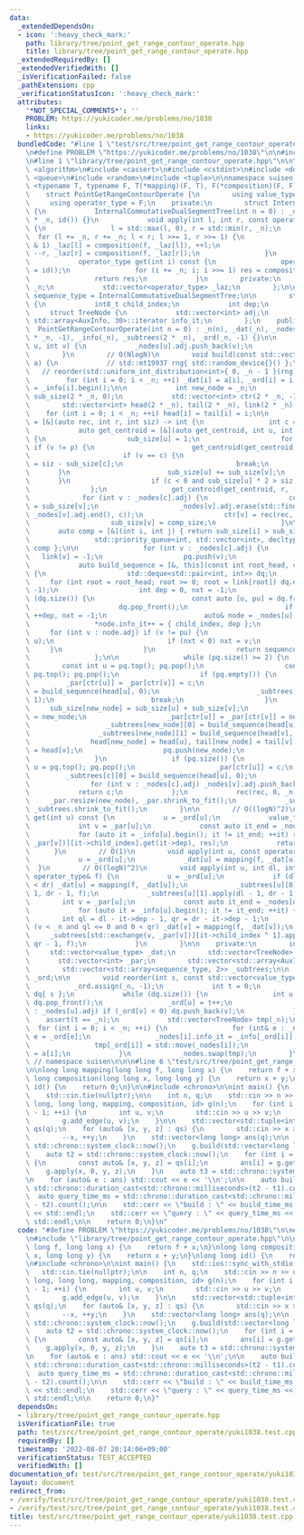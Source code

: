 ```yaml
---
data:
  _extendedDependsOn:
  - icon: ':heavy_check_mark:'
    path: library/tree/point_get_range_contour_operate.hpp
    title: library/tree/point_get_range_contour_operate.hpp
  _extendedRequiredBy: []
  _extendedVerifiedWith: []
  _isVerificationFailed: false
  _pathExtension: cpp
  _verificationStatusIcon: ':heavy_check_mark:'
  attributes:
    '*NOT_SPECIAL_COMMENTS*': ''
    PROBLEM: https://yukicoder.me/problems/no/1038
    links:
    - https://yukicoder.me/problems/no/1038
  bundledCode: "#line 1 \"test/src/tree/point_get_range_contour_operate/yuki1038.test.cpp\"\
    \n#define PROBLEM \"https://yukicoder.me/problems/no/1038\"\n\n#include <iostream>\n\
    \n#line 1 \"library/tree/point_get_range_contour_operate.hpp\"\n\n\n\n#include\
    \ <algorithm>\n#include <cassert>\n#include <cstdint>\n#include <deque>\n#include\
    \ <queue>\n#include <random>\n#include <tuple>\n\nnamespace suisen {\n    template\
    \ <typename T, typename F, T(*mapping)(F, T), F(*composition)(F, F), F(*id)()>\n\
    \    struct PointGetRangeContourOperate {\n        using value_type = T;\n   \
    \     using operator_type = F;\n    private:\n        struct InternalCommutativeDualSegmentTree\
    \ {\n            InternalCommutativeDualSegmentTree(int n = 0) : _n(n), _laz(2\
    \ * _n, id()) {}\n            void apply(int l, int r, const operator_type& f)\
    \ {\n                l = std::max(l, 0), r = std::min(r, _n);\n              \
    \  for (l += _n, r += _n; l < r; l >>= 1, r >>= 1) {\n                    if (l\
    \ & 1) _laz[l] = composition(f, _laz[l]), ++l;\n                    if (r & 1)\
    \ --r, _laz[r] = composition(f, _laz[r]);\n                }\n            }\n\
    \            operator_type get(int i) const {\n                operator_type res\
    \ = id();\n                for (i += _n; i; i >>= 1) res = composition(res, _laz[i]);\n\
    \                return res;\n            }\n        private:\n            int\
    \ _n;\n            std::vector<operator_type> _laz;\n        };\n\n        using\
    \ sequence_type = InternalCommutativeDualSegmentTree;\n\n        struct AuxInfo\
    \ {\n            int8_t child_index;\n            int dep;\n        };\n\n   \
    \     struct TreeNode {\n            std::vector<int> adj;\n            typename\
    \ std::array<AuxInfo, 30>::iterator info_it;\n        };\n    public:\n      \
    \  PointGetRangeContourOperate(int n = 0) : _n(n), _dat(_n), _nodes(_n), _par(2\
    \ * _n, -1), _info(_n), _subtrees(2 * _n), _ord(_n, -1) {}\n\n        void add_edge(int\
    \ u, int v) {\n            _nodes[u].adj.push_back(v);\n            _nodes[v].adj.push_back(u);\n\
    \        }\n        // O(NlogN)\n        void build(const std::vector<value_type>&\
    \ a) {\n            // std::mt19937 rng{ std::random_device{}() };\n         \
    \   // reorder(std::uniform_int_distribution<int>{ 0, _n - 1 }(rng), a);\n   \
    \         for (int i = 0; i < _n; ++i) _dat[i] = a[i], _ord[i] = i, _nodes[i].info_it\
    \ = _info[i].begin();\n\n            int new_node = _n;\n            std::vector<int>\
    \ sub_size(2 * _n, 0);\n            std::vector<int> ctr(2 * _n, -1);\n\n    \
    \        std::vector<int> head(2 * _n), tail(2 * _n), link(2 * _n);\n        \
    \    for (int i = 0; i < _n; ++i) head[i] = tail[i] = i;\n\n            auto rec\
    \ = [&](auto rec, int r, int siz) -> int {\n                int c = -1;\n    \
    \            auto get_centroid = [&](auto get_centroid, int u, int p) -> void\
    \ {\n                    sub_size[u] = 1;\n                    for (int v : _nodes[u].adj)\
    \ if (v != p) {\n                        get_centroid(get_centroid, v, u);\n \
    \                       if (v == c) {\n                            sub_size[u]\
    \ = siz - sub_size[c];\n                            break;\n                 \
    \       }\n                        sub_size[u] += sub_size[v];\n             \
    \       }\n                    if (c < 0 and sub_size[u] * 2 > siz) c = u;\n \
    \               };\n                get_centroid(get_centroid, r, -1);\n\n   \
    \             for (int v : _nodes[c].adj) {\n                    const int comp_size\
    \ = sub_size[v];\n                    _nodes[v].adj.erase(std::find(_nodes[v].adj.begin(),\
    \ _nodes[v].adj.end(), c));\n                    ctr[v] = rec(rec, v, comp_size);\n\
    \                    sub_size[v] = comp_size;\n                }\n\n         \
    \       auto comp = [&](int i, int j) { return sub_size[i] > sub_size[j]; };\n\
    \                std::priority_queue<int, std::vector<int>, decltype(comp)> pq{\
    \ comp };\n\n                for (int v : _nodes[c].adj) {\n                 \
    \   link[v] = -1;\n                    pq.push(v);\n                }\n\n    \
    \            auto build_sequence = [&, this](const int root_head, const bool child_index)\
    \ {\n                    std::deque<std::pair<int, int>> dq;\n               \
    \     for (int root = root_head; root >= 0; root = link[root]) dq.emplace_back(root,\
    \ -1);\n                    int dep = 0, nxt = -1;\n                    while\
    \ (dq.size()) {\n                        const auto [u, pu] = dq.front();\n  \
    \                      dq.pop_front();\n                        if (u == nxt)\
    \ ++dep, nxt = -1;\n                        auto& node = _nodes[u];\n        \
    \                *node.info_it++ = { child_index, dep };\n                   \
    \     for (int v : node.adj) if (v != pu) {\n                            dq.emplace_back(v,\
    \ u);\n                            if (nxt < 0) nxt = v;\n                   \
    \     }\n                    }\n                    return sequence_type(++dep);\n\
    \                };\n\n                while (pq.size() >= 2) {\n            \
    \        const int u = pq.top(); pq.pop();\n                    const int v =\
    \ pq.top(); pq.pop();\n                    if (pq.empty()) {\n               \
    \         _par[ctr[u]] = _par[ctr[v]] = c;\n                        _subtrees[c][0]\
    \ = build_sequence(head[u], 0);\n                        _subtrees[c][1] = build_sequence(head[v],\
    \ 1);\n                        break;\n                    }\n               \
    \     sub_size[new_node] = sub_size[u] + sub_size[v];\n                    ctr[new_node]\
    \ = new_node;\n                    _par[ctr[u]] = _par[ctr[v]] = new_node;\n \
    \                   _subtrees[new_node][0] = build_sequence(head[u], 0);\n   \
    \                 _subtrees[new_node][1] = build_sequence(head[v], 1);\n     \
    \               head[new_node] = head[u], tail[new_node] = tail[v], link[tail[u]]\
    \ = head[v];\n                    pq.push(new_node);\n                    ++new_node;\n\
    \                }\n                if (pq.size()) {\n                    int\
    \ u = pq.top(); pq.pop();\n                    _par[ctr[u]] = c;\n           \
    \         _subtrees[c][0] = build_sequence(head[u], 0);\n                }\n \
    \               for (int v : _nodes[c].adj) _nodes[v].adj.push_back(c);\n    \
    \            return c;\n            };\n            rec(rec, 0, _n);\n       \
    \     _par.resize(new_node), _par.shrink_to_fit();\n            _subtrees.resize(new_node),\
    \ _subtrees.shrink_to_fit();\n        }\n\n        // O((logN)^2)\n        value_type\
    \ get(int u) const {\n            u = _ord[u];\n            value_type res = _dat[u];\n\
    \            int v = _par[u];\n            const auto it_end = _nodes[u].info_it;\n\
    \            for (auto it = _info[u].begin(); it != it_end; ++it) res = mapping(_subtrees[std::exchange(v,\
    \ _par[v])][it->child_index].get(it->dep), res);\n            return res;\n  \
    \      }\n        // O(1)\n        void apply(int u, const operator_type& f) {\n\
    \            u = _ord[u];\n            _dat[u] = mapping(f, _dat[u]);\n      \
    \  }\n        // O((logN)^2)\n        void apply(int u, int dl, int dr, const\
    \ operator_type& f) {\n            u = _ord[u];\n            if (dl <= 0 and 0\
    \ < dr) _dat[u] = mapping(f, _dat[u]);\n            _subtrees[u][0].apply(dl -\
    \ 1, dr - 1, f);\n            _subtrees[u][1].apply(dl - 1, dr - 1, f);\n    \
    \        int v = _par[u];\n            const auto it_end = _nodes[u].info_it;\n\
    \            for (auto it = _info[u].begin(); it != it_end; ++it) {\n        \
    \        int ql = dl - it->dep - 1, qr = dr - it->dep - 1;\n                if\
    \ (v < _n and ql <= 0 and 0 < qr) _dat[v] = mapping(f, _dat[v]);\n           \
    \     _subtrees[std::exchange(v, _par[v])][it->child_index ^ 1].apply(ql - 1,\
    \ qr - 1, f);\n            }\n        }\n\n    private:\n        int _n;\n   \
    \     std::vector<value_type> _dat;\n        std::vector<TreeNode> _nodes;\n \
    \       std::vector<int> _par;\n        std::vector<std::array<AuxInfo, 30>> _info;\n\
    \        std::vector<std::array<sequence_type, 2>> _subtrees;\n\n        std::vector<int>\
    \ _ord;\n\n        void reorder(int s, const std::vector<value_type> &a) {\n \
    \           _ord.assign(_n, -1);\n            int t = 0;\n            std::deque<int>\
    \ dq{ s };\n            while (dq.size()) {\n                int u = dq.front();\
    \ dq.pop_front();\n                _ord[u] = t++;\n                for (int v\
    \ : _nodes[u].adj) if (_ord[v] < 0) dq.push_back(v);\n            }\n        \
    \    assert(t == _n);\n            std::vector<TreeNode> tmp(_n);\n          \
    \  for (int i = 0; i < _n; ++i) {\n                for (int& e : _nodes[i].adj)\
    \ e = _ord[e];\n                _nodes[i].info_it = _info[_ord[i]].begin();\n\
    \                tmp[_ord[i]] = std::move(_nodes[i]);\n                _dat[_ord[i]]\
    \ = a[i];\n            }\n            _nodes.swap(tmp);\n        }\n    };\n}\
    \ // namespace suisen\n\n\n#line 6 \"test/src/tree/point_get_range_contour_operate/yuki1038.test.cpp\"\
    \n\nlong long mapping(long long f, long long x) {\n    return f + x;\n}\nlong\
    \ long composition(long long x, long long y) {\n    return x + y;\n}\nlong long\
    \ id() {\n    return 0;\n}\n\n#include <chrono>\n\nint main() {\n    std::ios::sync_with_stdio(false);\n\
    \    std::cin.tie(nullptr);\n\n    int n, q;\n    std::cin >> n >> q;\n\n    suisen::PointGetRangeContourOperate<long\
    \ long, long long, mapping, composition, id> g(n);\n    for (int i = 0; i < n\
    \ - 1; ++i) {\n        int u, v;\n        std::cin >> u >> v;\n        --u, --v;\n\
    \        g.add_edge(u, v);\n    }\n\n    std::vector<std::tuple<int, int, int>>\
    \ qs(q);\n    for (auto& [x, y, z] : qs) {\n        std::cin >> x >> y >> z;\n\
    \        --x, ++y;\n    }\n    std::vector<long long> ans(q);\n\n    auto t1 =\
    \ std::chrono::system_clock::now();\n    g.build(std::vector<long long>(n, 0LL));\n\
    \    auto t2 = std::chrono::system_clock::now();\n    for (int i = 0; i < q; ++i)\
    \ {\n        const auto& [x, y, z] = qs[i];\n        ans[i] = g.get(x);\n    \
    \    g.apply(x, 0, y, z);\n    }\n    auto t3 = std::chrono::system_clock::now();\n\
    \n    for (auto& e : ans) std::cout << e << '\\n';\n\n    auto build_time_ms =\
    \ std::chrono::duration_cast<std::chrono::milliseconds>(t2 - t1).count();\n  \
    \  auto query_time_ms = std::chrono::duration_cast<std::chrono::milliseconds>(t3\
    \ - t2).count();\n\n    std::cerr << \"build : \" << build_time_ms << \" ms\"\
    \ << std::endl;\n    std::cerr << \"query : \" << query_time_ms << \" ms\" <<\
    \ std::endl;\n\n    return 0;\n}\n"
  code: "#define PROBLEM \"https://yukicoder.me/problems/no/1038\"\n\n#include <iostream>\n\
    \n#include \"library/tree/point_get_range_contour_operate.hpp\"\n\nlong long mapping(long\
    \ long f, long long x) {\n    return f + x;\n}\nlong long composition(long long\
    \ x, long long y) {\n    return x + y;\n}\nlong long id() {\n    return 0;\n}\n\
    \n#include <chrono>\n\nint main() {\n    std::ios::sync_with_stdio(false);\n \
    \   std::cin.tie(nullptr);\n\n    int n, q;\n    std::cin >> n >> q;\n\n    suisen::PointGetRangeContourOperate<long\
    \ long, long long, mapping, composition, id> g(n);\n    for (int i = 0; i < n\
    \ - 1; ++i) {\n        int u, v;\n        std::cin >> u >> v;\n        --u, --v;\n\
    \        g.add_edge(u, v);\n    }\n\n    std::vector<std::tuple<int, int, int>>\
    \ qs(q);\n    for (auto& [x, y, z] : qs) {\n        std::cin >> x >> y >> z;\n\
    \        --x, ++y;\n    }\n    std::vector<long long> ans(q);\n\n    auto t1 =\
    \ std::chrono::system_clock::now();\n    g.build(std::vector<long long>(n, 0LL));\n\
    \    auto t2 = std::chrono::system_clock::now();\n    for (int i = 0; i < q; ++i)\
    \ {\n        const auto& [x, y, z] = qs[i];\n        ans[i] = g.get(x);\n    \
    \    g.apply(x, 0, y, z);\n    }\n    auto t3 = std::chrono::system_clock::now();\n\
    \n    for (auto& e : ans) std::cout << e << '\\n';\n\n    auto build_time_ms =\
    \ std::chrono::duration_cast<std::chrono::milliseconds>(t2 - t1).count();\n  \
    \  auto query_time_ms = std::chrono::duration_cast<std::chrono::milliseconds>(t3\
    \ - t2).count();\n\n    std::cerr << \"build : \" << build_time_ms << \" ms\"\
    \ << std::endl;\n    std::cerr << \"query : \" << query_time_ms << \" ms\" <<\
    \ std::endl;\n\n    return 0;\n}"
  dependsOn:
  - library/tree/point_get_range_contour_operate.hpp
  isVerificationFile: true
  path: test/src/tree/point_get_range_contour_operate/yuki1038.test.cpp
  requiredBy: []
  timestamp: '2022-08-07 20:14:06+09:00'
  verificationStatus: TEST_ACCEPTED
  verifiedWith: []
documentation_of: test/src/tree/point_get_range_contour_operate/yuki1038.test.cpp
layout: document
redirect_from:
- /verify/test/src/tree/point_get_range_contour_operate/yuki1038.test.cpp
- /verify/test/src/tree/point_get_range_contour_operate/yuki1038.test.cpp.html
title: test/src/tree/point_get_range_contour_operate/yuki1038.test.cpp
---
```

